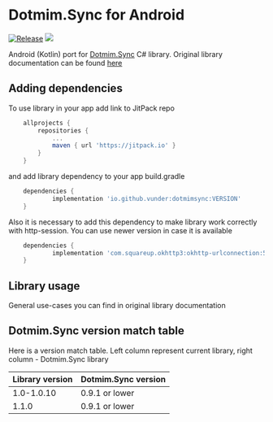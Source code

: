# Dotmim.Sync for Android

[![Release](https://jitpack.io/v/vunder/dotmimsync.svg)](https://jitpack.io/vunder/dotmimsync)
[![](https://jitci.com/gh/vunder/dotmimsync/svg)](https://jitci.com/gh/vunder/dotmimsync)

Android (Kotlin) port for [Dotmim.Sync](https://github.com/Mimetis/Dotmim.Sync) C# library. Original library documentation can be found [here](https://dotmimsync.readthedocs.io/)


## Adding dependencies
To use library in your app add link to JitPack repo

```gradle
    allprojects {
        repositories {
            ...
            maven { url 'https://jitpack.io' }
        }
    }
```
and add library dependency to your app build.gradle
```gradle
    dependencies {
            implementation 'io.github.vunder:dotmimsync:VERSION'
    }
```

Also it is necessary to add this dependency to make library work correctly with http-session. You can use newer version in case it is available
```gradle
    dependencies {
            implementation 'com.squareup.okhttp3:okhttp-urlconnection:5.0.0-alpha.2'
    }
```


## Library usage
General use-cases you can find in original library documentation


## Dotmim.Sync version match table
Here is a version match table. Left column represent current library, right column - Dotmim.Sync library

|Library version|Dotmim.Sync version|
|-|-|
|1.0-1.0.10|0.9.1 or lower|
|1.1.0|0.9.1 or lower|